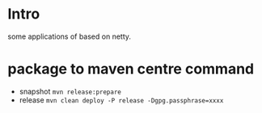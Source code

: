 # Intro
  some applications of based on netty.

# package to maven centre command 

* snapshot 
    `mvn release:prepare`
* release 
    `mvn clean deploy -P release -Dgpg.passphrase=xxxx`


